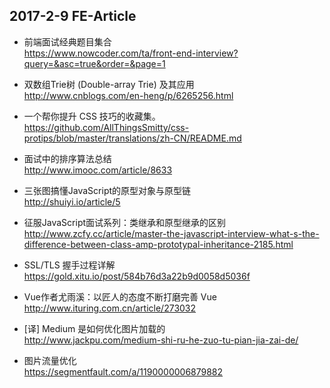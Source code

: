 ## 2017-2-9 FE-Article

- 前端面试经典题目集合  
https://www.nowcoder.com/ta/front-end-interview?query=&asc=true&order=&page=1

- 双数组Trie树 (Double-array Trie) 及其应用  
http://www.cnblogs.com/en-heng/p/6265256.html

- 一个帮你提升 CSS 技巧的收藏集。  
https://github.com/AllThingsSmitty/css-protips/blob/master/translations/zh-CN/README.md

- 面试中的排序算法总结  
http://www.imooc.com/article/8633

- 三张图搞懂JavaScript的原型对象与原型链  
http://shuiyi.io/article/5

- 征服JavaScript面试系列：类继承和原型继承的区别  
http://www.zcfy.cc/article/master-the-javascript-interview-what-s-the-difference-between-class-amp-prototypal-inheritance-2185.html

- SSL/TLS 握手过程详解  
https://gold.xitu.io/post/584b76d3a22b9d0058d5036f

- Vue作者尤雨溪：以匠人的态度不断打磨完善 Vue  
http://www.ituring.com.cn/article/273032

- [译] Medium 是如何优化图片加载的  
http://www.jackpu.com/medium-shi-ru-he-zuo-tu-pian-jia-zai-de/

- 图片流量优化  
https://segmentfault.com/a/1190000006879882
